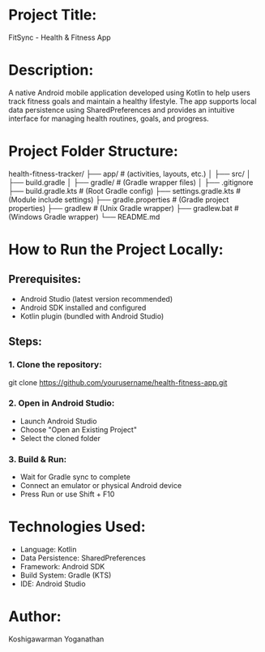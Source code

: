 # Project Title:

FitSync - Health & Fitness App

# Description:

A native Android mobile application developed using Kotlin to help users track fitness goals and maintain a healthy lifestyle. The app supports local data persistence using SharedPreferences and provides an intuitive interface for managing health routines, goals, and progress.

# Project Folder Structure:

health-fitness-tracker/
├── app/ # (activities, layouts, etc.)
│ ├── src/
│ ├── build.gradle
│
├── gradle/ # (Gradle wrapper files)
│
├── .gitignore
├── build.gradle.kts # (Root Gradle config)
├── settings.gradle.kts # (Module include settings)
├── gradle.properties # (Gradle project properties)
├── gradlew # (Unix Gradle wrapper)
├── gradlew.bat # (Windows Gradle wrapper)
└── README.md

# How to Run the Project Locally:

## Prerequisites:

- Android Studio (latest version recommended)
- Android SDK installed and configured
- Kotlin plugin (bundled with Android Studio)

## Steps:

### 1. Clone the repository:

git clone https://github.com/yourusername/health-fitness-app.git

### 2. Open in Android Studio:

- Launch Android Studio
- Choose "Open an Existing Project"
- Select the cloned folder

### 3. Build & Run:

- Wait for Gradle sync to complete
- Connect an emulator or physical Android device
- Press Run or use Shift + F10

# Technologies Used:

- Language: Kotlin
- Data Persistence: SharedPreferences
- Framework: Android SDK
- Build System: Gradle (KTS)
- IDE: Android Studio

# Author:

Koshigawarman Yoganathan
